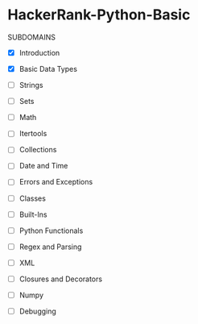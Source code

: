 # HackerRank-Python-Basic

SUBDOMAINS

- [x] Introduction

- [x] Basic Data Types

- [ ] Strings

- [ ] Sets

- [ ] Math

- [ ] Itertools

- [ ] Collections

- [ ] Date and Time

- [ ] Errors and Exceptions

- [ ] Classes

- [ ] Built-Ins

- [ ] Python Functionals

- [ ] Regex and Parsing

- [ ] XML

- [ ] Closures and Decorators

- [ ] Numpy

- [ ] Debugging
